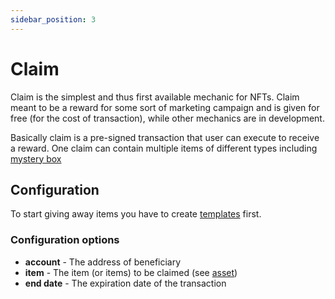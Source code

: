 ```yaml
---
sidebar_position: 3
---
```


# Claim

Claim is the simplest and thus first available mechanic for NFTs. Claim meant to be a reward for some sort of marketing
campaign and is given for free (for the cost of transaction), while other mechanics are in development.

Basically claim is a pre-signed transaction that user can execute to receive a reward. One claim can contain multiple
items of different types including [mystery box](/docs/admin-panel/hierarchy/mystery/box)

## Configuration

To start giving away items you have to create [templates](/docs/admin-panel/hierarchy/ERC721/template/) first.

### Configuration options

- **account** - The address of beneficiary
- **item** - The item (or items) to be claimed (see [asset](/docs/admin-panel/miscellaneous/asset/))
- **end date** - The expiration date of the transaction



